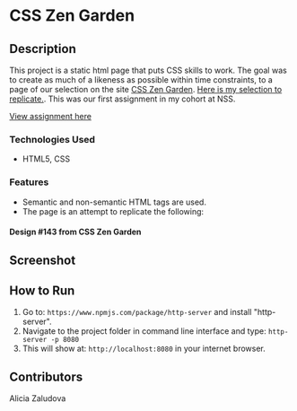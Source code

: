 # CSS Zen Garden
## Description
This project is a static html page that puts CSS skills to work. The goal was to create as much of a likeness as possible within time constraints, to a page of our selection on the site [CSS Zen Garden](http://www.csszengarden.com/). [Here is my selection to replicate.](http://www.csszengarden.com/143/). This was our first assignment in my cohort at NSS.

[View assignment here](https://github.com/nss-nightclass-projects/exercise-vault/blob/master/CSS_zen_garden_challenge.md)

### Technologies Used
- HTML5, CSS

### Features
- Semantic and non-semantic HTML tags are used.
- The page is an attempt to replicate the following:
#### Design #143 from CSS Zen Garden

## Screenshot


## How to Run
1. Go to: `https://www.npmjs.com/package/http-server` and install "http-server".  
2. Navigate to the project folder in command line interface and type: `http-server -p 8080`  
3. This will show at: `http://localhost:8080` in your internet browser.

## Contributors
Alicia Zaludova